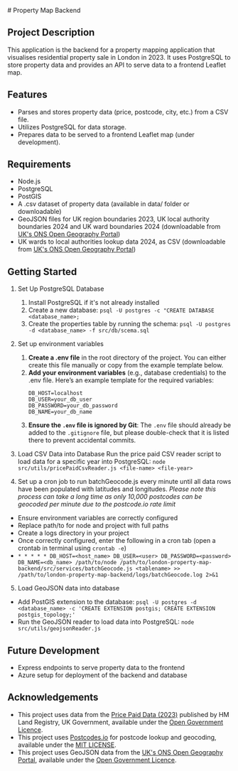 # Property Map Backend

## Project Description
This application is the backend for a property mapping application that visualises residential property sale in London in 2023. It uses PostgreSQL to store property data and provides an API to serve data to a frontend Leaflet map. 

## Features
- Parses and stores property data (price, postcode, city, etc.) from a CSV file.
- Utilizes PostgreSQL for data storage.
- Prepares data to be served to a frontend Leaflet map (under development).
 
## Requirements
- Node.js
- PostgreSQL 
- PostGIS
- A .csv dataset of property data (available in data/ folder or downloadable)
- GeoJSON files for UK region boundaries 2023, UK local authority boundaries 2024 and UK ward boundaries 2024 (downloadable from [UK's ONS Open Geography Portal](https://geoportal.statistics.gov.uk/))
- UK wards to local authorities lookup data 2024, as CSV (downloadable from [UK's ONS Open Geography Portal](https://geoportal.statistics.gov.uk/))

## Getting Started
1. Set Up PostgreSQL Database
    1. Install PostgreSQL if it's not already installed
    2. Create a new database:
        `psql -U postgres -c "CREATE DATABASE <database_name>;`
    3. Create the properties table by running the schema:
        `psql -U postgres -d <database_name> -f src/db/scema.sql`

2. Set up environment variables
    1. **Create a .env file** in the root directory of the project. You can either create this file manually or copy from the example template below.
    2. **Add your environment variables** (e.g., database credentials) to the .env file. Here’s an example template for the required variables:
        ```dotenv
        DB_HOST=localhost
        DB_USER=your_db_user
        DB_PASSWORD=your_db_password
        DB_NAME=your_db_name
        ```
    3. **Ensure the `.env` file is ignored by Git**:
       The `.env` file should already be added to the `.gitignore` file, but please double-check that it is listed there to prevent accidental commits.

3. Load CSV Data into Database
Run the price paid CSV reader script to load data for a specific year into PostgreSQL: 
`node src/utils/pricePaidCsvReader.js <file-name> <file-year>`

4. Set up a cron job to run batchGeocode.js every minute until all data rows have been populated with latitudes and longitudes. 
*Please note this process can take a long time as only 10,000 postcodes can be geocoded per minute due to the postcode.io rate limit*
- Ensure environment variables are correctly configured
- Replace path/to for node and project with full paths 
- Create a logs directory in your project
- Once correctly configured, enter the following in a cron tab (open a crontab in terminal using `crontab -e`)
- `* * * * * DB_HOST=<host_name> DB_USER=<user> DB_PASSWORD=<password> DB_NAME=<db_name> /path/to/node /path/to/london-property-map-backend/src/services/batchGeocode.js <tablename> >> /path/to/london-property-map-backend/logs/batchGeocode.log 2>&1`

5. Load GeoJSON data into database
- Add PostGIS extension to the database:
    `psql -U postgres -d <database_name> -c 'CREATE EXTENSION postgis; CREATE EXTENSION postgis_topology;'`
- Run the GeoJSON reader to load data into PostgreSQL:
    `node src/utils/geojsonReader.js`

## Future Development
- Express endpoints to serve property data to the frontend
- Azure setup for deployment of the backend and database

## Acknowledgements
- This project uses data from the [Price Paid Data (2023)](https://www.gov.uk/government/statistical-data-sets/price-paid-data-downloads#using-or-publishing-our-price-paid-data) published by HM Land Registry, UK Government, available under the [Open Government Licence](https://www.nationalarchives.gov.uk/doc/open-government-licence/version/3/). 
- This project uses [Postcodes.io](https://postcodes.io) for postcode lookup and geocoding, available under the [MIT LICENSE](https://opensource.org/license/mit).
- This project uses GeoJSON data from the [UK's ONS Open Geography Portal](https://geoportal.statistics.gov.uk/), available under the [Open Government Licence](https://www.nationalarchives.gov.uk/doc/open-government-licence/version/3/). 